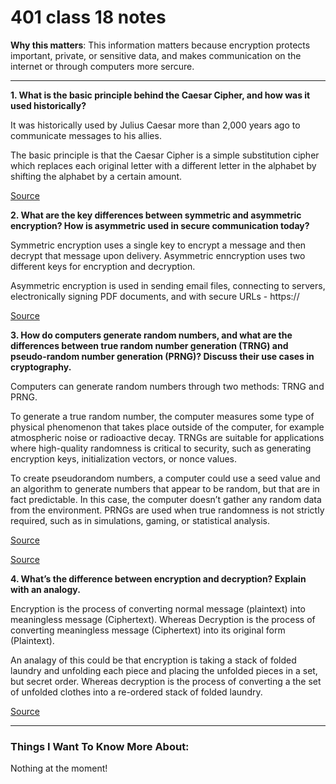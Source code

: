 # 401 class 18 notes

**Why this matters**: This information matters because encryption protects important, private, or sensitive data, and makes communication on the internet or through computers more sercure.

------------------------------------

**1. What is the basic principle behind the Caesar Cipher, and how was it used historically?**

It was historically used by Julius Caesar more than 2,000 years ago to communicate messages to his allies.

The basic principle is that the Caesar Cipher is a simple substitution cipher which replaces each original letter with a different letter in the alphabet by shifting the alphabet by a certain amount.

[Source](https://www.khanacademy.org/computing/computers-and-internet/xcae6f4a7ff015e7d:online-data-security/xcae6f4a7ff015e7d:data-encryption-techniques/a/encryption-decryption-and-code-cracking)

**2. What are the key differences between symmetric and asymmetric encryption? How is asymmetric used in secure communication today?**

Symmetric encryption uses a single key to encrypt a message and then decrypt that message upon delivery. Asymmetric enncryption uses two different keys for encryption and decryption. 

Asymmetric encryption is used in sending email files, connecting to servers, electronically signing PDF documents, and with secure URLs - https://

[Source](https://thebestvpn.com/cryptography/)

**3. How do computers generate random numbers, and what are the differences between true random number generation (TRNG) and pseudo-random number generation (PRNG)? Discuss their use cases in cryptography.**

Computers can generate random numbers through two methods: TRNG and PRNG. 

To generate a true random number, the computer measures some type of physical phenomenon that takes place outside of the computer, for example atmospheric noise or radioactive decay. TRNGs are suitable for applications where high-quality randomness is critical to security, such as generating encryption keys, initialization vectors, or nonce values.

To create pseudorandom numbers, a computer could use a seed value and an algorithm to generate numbers that appear to be random, but that are in fact predictable. In this case, the computer doesn’t gather any random data from the environment. PRNGs are used when true randomness is not strictly required, such as in simulations, gaming, or statistical analysis.

[Source](https://www.cryptomathic.com/news-events/blog/the-role-of-random-number-generators-in-cryptography)

[Source](https://www.howtogeek.com/183051/htg-explains-how-computers-generate-random-numbers/)

**4. What’s the difference between encryption and decryption? Explain with an analogy.**

Encryption is the process of converting normal message (plaintext) into meaningless message (Ciphertext). Whereas Decryption is the process of converting meaningless message (Ciphertext) into its original form (Plaintext).

An analagy of this could be that encryption is taking a stack of folded laundry and unfolding each piece and placing the unfolded pieces in a set, but secret order. Whereas decryption is the process of converting a the set of unfolded clothes into a re-ordered stack of folded laundry.

[Source](https://www.geeksforgeeks.org/difference-between-encryption-and-decryption/)

------------------------------------
### Things I Want To Know More About:
Nothing at the moment!
